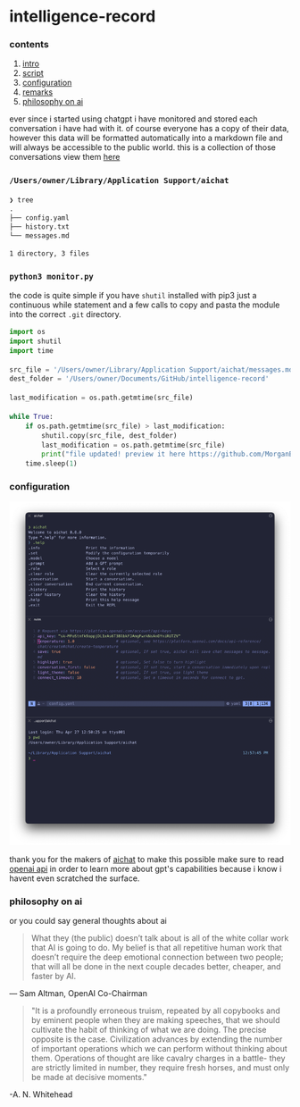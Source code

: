 # intelligence-record

###  contents

1.  [intro](#intro)
2.  [script](#script)
3.  [configuration](#configuration)
4.  [remarks](#remarks)
5.  [philosophy on ai](#philosophy-on-ai)

ever since i started using chatgpt i have monitored and stored each conversation i have had with it.  of course everyone has a copy of their data, however this data will be formatted automatically into a markdown file and will always be accessible to the public world. this is a collection of those conversations view them [here](./messages.md)

### `/Users/owner/Library/Application Support/aichat`

```
❯ tree
.
├── config.yaml
├── history.txt
└── messages.md

1 directory, 3 files
```

###  `python3 monitor.py`

the code is quite simple if you have `shutil` installed with pip3 just a continuous while statement and a few calls to copy and pasta the module into the correct `.git` directory.

```python
import os
import shutil
import time

src_file = '/Users/owner/Library/Application Support/aichat/messages.md'
dest_folder = '/Users/owner/Documents/GitHub/intelligence-record'

last_modification = os.path.getmtime(src_file)

while True:
    if os.path.getmtime(src_file) > last_modification:
        shutil.copy(src_file, dest_folder)
        last_modification = os.path.getmtime(src_file)
        print("file updated! preview it here https://github.com/MorganBergen/intelligence-record.git")
    time.sleep(1)
```

###  configuration 

<img src="./prev.png">

thank you for the makers of [aichat](https://github.com/sigoden/aichat) to make this possible
make sure to read [openai api](https://platform.openai.com/docs/api-reference/completions/create#chat) in order to learn more about gpt's capabilities because i know i havent even scratched the surface.  

###  philosophy on ai

or you could say general thoughts about ai

> What they (the public) doesn’t talk about is all of the white collar work that AI is going to do.  My belief is that all repetitive human work that doesn’t require the deep emotional connection between two people; that will all be done in the next couple decades better, cheaper, and faster by AI.

— Sam Altman, OpenAI Co-Chairman

> "It is a profoundly erroneous truism, repeated by all copybooks and by eminent people when they are making speeches, that we should cultivate the habit of thinking of what we are doing. The precise opposite is the case. Civilization advances by extending the number of important operations which we can perform without thinking about them. Operations of thought are like cavalry charges in a battle- they are strictly limited in number, they require fresh horses, and must only be made at decisive moments."

-A. N. Whitehead

